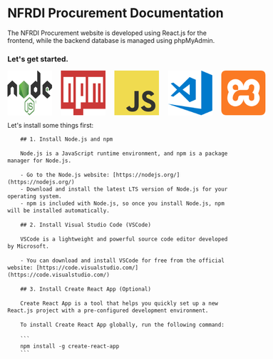 # NFRDI Procurement Documentation

The NFRDI Procurement website is developed using React.js for the frontend, while the backend database is managed using phpMyAdmin.

### Let's get started.

<div style="display: flex; justify-content: space-between;">
    <img src="https://github.com/Nenjii/NFRDI_ProcurementWebsite-Documentation/blob/main/static/img/Snippets/Node.js_logo.svg" alt="Alt text" width="100" height="100" style="margin-right: 20px;">
    <img src="https://github.com/Nenjii/NFRDI_ProcurementWebsite-Documentation/blob/main/static/img/Snippets/Npm-logo.svg" alt="Alt text" width="100" height="100" style="margin-right: 20px;">
    <img src="https://github.com/Nenjii/NFRDI_ProcurementWebsite-Documentation/blob/main/static/img/Snippets/Javascript_logo.svg" alt="Alt text" width="100" height="100" style="margin-right: 20px;">
    <img src="https://github.com/Nenjii/NFRDI_ProcurementWebsite-Documentation/blob/main/static/img/Snippets/VSCode_logo.svg" alt="Alt text" width="100" height="100" style="margin-right: 20px;">
    <img src="https://github.com/Nenjii/NFRDI_ProcurementWebsite-Documentation/blob/main/static/img/Snippets/Xampp_logo.svg" alt="Alt text" width="100" height="100">
</div>




Let's install some things first:

        ## 1. Install Node.js and npm

        Node.js is a JavaScript runtime environment, and npm is a package manager for Node.js.

        - Go to the Node.js website: [https://nodejs.org/](https://nodejs.org/)
        - Download and install the latest LTS version of Node.js for your operating system.
        - npm is included with Node.js, so once you install Node.js, npm will be installed automatically.

        ## 2. Install Visual Studio Code (VSCode)

        VSCode is a lightweight and powerful source code editor developed by Microsoft.

        - You can download and install VSCode for free from the official website: [https://code.visualstudio.com/](https://code.visualstudio.com/)

        ## 3. Install Create React App (Optional)

        Create React App is a tool that helps you quickly set up a new React.js project with a pre-configured development environment.

        To install Create React App globally, run the following command:

        ```
        npm install -g create-react-app
        ```



